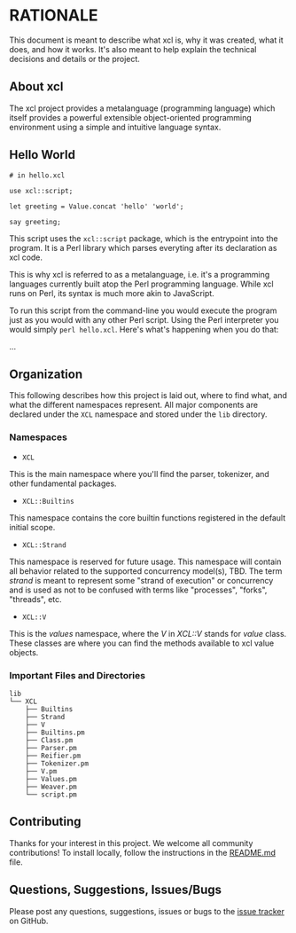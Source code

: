 # RATIONALE

This document is meant to describe what xcl is, why it was created, what it
does, and how it works. It's also meant to help explain the technical decisions
and details or the project.

## About xcl

The xcl project provides a metalanguage (programming language) which itself
provides a powerful extensible object-oriented programming environment using a
simple and intuitive language syntax.

## Hello World

```
# in hello.xcl

use xcl::script;

let greeting = Value.concat 'hello' 'world';

say greeting;
```

This script uses the `xcl::script` package, which is the entrypoint into the
program. It is a Perl library which parses everyting after its declaration as
xcl code.

This is why xcl is referred to as a metalanguage, i.e. it's a
programming languages currently built atop the Perl programming language. While
xcl runs on Perl, its syntax is much more akin to JavaScript.

To run this script from the command-line you would execute the program just as
you would with any other Perl script. Using the Perl interpreter you would
simply `perl hello.xcl`. Here's what's happening when you do that:

...

## Organization

This following describes how this project is laid out, where to find what, and
what the different namespaces represent. All major components are declared
under the `XCL` namespace and stored under the `lib` directory.

### Namespaces

- `XCL`

This is the main namespace where you'll find the parser, tokenizer, and other
fundamental packages.

- `XCL::Builtins`

This namespace contains the core builtin functions registered in the default
initial scope.

- `XCL::Strand`

This namespace is reserved for future usage. This namespace will contain all
behavior related to the supported concurrency model(s), TBD. The term
_*strand*_ is meant to represent some "strand of execution" or concurrency and
is used as not to be confused with terms like "processes", "forks", "threads",
etc.

- `XCL::V`

This is the _*values*_ namespace, where the _*V*_ in _*XCL::V*_ stands for
_*value*_ class. These classes are where you can find the methods available to
xcl value objects.

### Important Files and Directories

```
lib
└── XCL
    ├── Builtins
    ├── Strand
    ├── V
    ├── Builtins.pm
    ├── Class.pm
    ├── Parser.pm
    ├── Reifier.pm
    ├── Tokenizer.pm
    ├── V.pm
    ├── Values.pm
    ├── Weaver.pm
    └── script.pm
```

## Contributing

Thanks for your interest in this project. We welcome all community
contributions! To install locally, follow the instructions in the
[README.md](./README.md) file.

## Questions, Suggestions, Issues/Bugs

Please post any questions, suggestions, issues or bugs to the [issue
tracker](../../issues) on GitHub.
